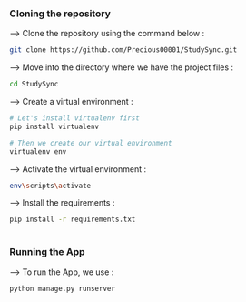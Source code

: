 ### Cloning the repository

--> Clone the repository using the command below :
```bash
git clone https://github.com/Precious00001/StudySync.git

```

--> Move into the directory where we have the project files : 
```bash
cd StudySync

```

--> Create a virtual environment :
```bash
# Let's install virtualenv first
pip install virtualenv

# Then we create our virtual environment
virtualenv env

```

--> Activate the virtual environment :
```bash
env\scripts\activate

```

--> Install the requirements :
```bash
pip install -r requirements.txt

```

#

### Running the App

--> To run the App, we use :
```bash
python manage.py runserver
